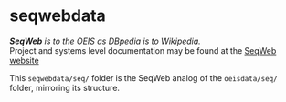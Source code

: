 # seqwebdata

_**SeqWeb** is to the OEIS as DBpedia is to Wikipedia._<br>
Project and systems level documentation may be found at the [SeqWeb website](https://www.seqweb.org/)

This `seqwebdata/seq/` folder is the SeqWeb analog of the `oeisdata/seq/` folder, mirroring its structure.
